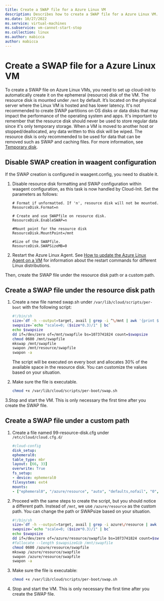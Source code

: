 ```yaml
---
title: Create a SWAP file for a Azure Linux VM
description: Describes how to create a SWAP file for a Azure Linux VM.
ms.date: 10/27/2022
ms.service: virtual-machines
ms.subservice: vm-cannot-start-stop
ms.collection: linux
ms.author: mabicca
author: mabicca
---
```


# Create a SWAP file for a Azure Linux VM

To create a SWAP file on Azure Linux VMs, you need to set up cloud-init to automatically create it on the ephemeral (resource) disk of the VM. The resource disk is mounted under `/mnt` by default. It’s located on the physical server where the Linux VM is hosted and has lower latency. It's not recommended to create SWAP partitions on OS disks or data disks that may impact the performance of the operating system and apps. It's important to remember that the resource disk should never be used to store regular data since it's only temporary storage. When a VM is moved to another host or stopped/deallocated, any data written to this disk will be wiped. The resource disk is only recommended to be used for data that can be removed such as SWAP and caching files. For more information, see [Temporary disk](/azure/virtual-machines/managed-disks-overview#temporary-disk).

## Disable SWAP creation in waagent configuration

If the SWAP creation is configured in waagent.config, you need to disable it.

1. Disable resource disk formatting and SWAP configuration within waagent configuration, as this task is now handled by Cloud-Init. Set the parameters as follows:

    ```Config
    # Format if unformatted. If 'n', resource disk will not be mounted.
    ResourceDisk.Format=n

    # Create and use SWAPfile on resource disk.
    ResourceDisk.EnableSWAP=n

    #Mount point for the resource disk
    ResourceDisk.MountPoint=/mnt
  
    #Size of the SWAPfile.
    ResourceDisk.SWAPSizeMB=0
    ```

1. Restart the Azure Linux Agent. See [How to update the Azure Linux Agent on a VM](/azure/virtual-machines/extensions/update-linux-agent) for information about the restart commands for different Linux distributions.

Then, create the SWAP file under the resource disk path or a custom path.

## Create a SWAP file under the resource disk path

1. Create a new file named swap.sh under `/var/lib/cloud/scripts/per-boot` with the following script:

    ```bash
    #!/bin/sh
    size=`df -h --output=target, avail | grep -i ^\/mnt | awk '{print $2}' | cut -b1,2`
    swapsize=`echo "scale=0; ($size*0.3)/1" | bc`
    echo $swapsize
    dd if=/dev/zero of=/mnt/swapfile bs=1073741824 count=$swapsize
    chmod 0600 /mnt/swapfile
    mkswap /mnt/swapfile
    swapon /mnt/resource/swapfile
    swapon -a
    ```

    The script will be executed on every boot and allocates 30% of the available space in the resource disk. You can customize the values based on your situation.

2. Make sure the file is executable.

    ```bash
    chmod +x /var/lib/cloud/scripts/per-boot/swap.sh
    ```

3.Stop and start the VM. This is only necessary the first time after you create the SWAP file.

## Create a SWAP file under a custom path

1. Create a file named 99-resource-disk.cfg under `/etc/cloud/cloud.cfg.d/`

    ```YAML
    #cloud-config
    disk_setup:
    ephemeral0:
    table_type: mbr
    layout: [66, 33]
    overwrite: True
    fs_setup:
    - device: ephemeral0
    filesystem: ext4
    mounts:
    - ["ephemeral0", "/azure/resource", "auto", "defaults,nofail", "0", "0"]
    ```
2.	Proceed with the same steps to create the script, but you should notice a different path. Instead of `/mnt`, we use `/azure/resource` as the custom path. You can change the path or SWAPsize based on your situation.

    ```bash
    #!/bin/sh
    size=`df -h --output=target, avail | grep -i azure\/resource | awk '{print $2}' | cut -b1,2`
    swapsize=`echo "scale=0; ($size*0.3)/1" | bc`
    echo $swapsize
    dd if=/dev/zero of=/azure/resource/swapfile bs=1073741824 count=$swapsize
    #fallocate --length $swapsizeGib /mnt/swapfile
    chmod 0600 /azure/resource/swapfile
    mkswap /azure/resource/swapfile
    swapon /azure/resource/swapfile
    swapon -a
    ```
4.	Make sure the file is executable:

    ```bash
    chmod +x /var/lib/cloud/scripts/per-boot/swap.sh
    ```
5. Stop and start the VM. This is only necessary the first time after you create the SWAP file.